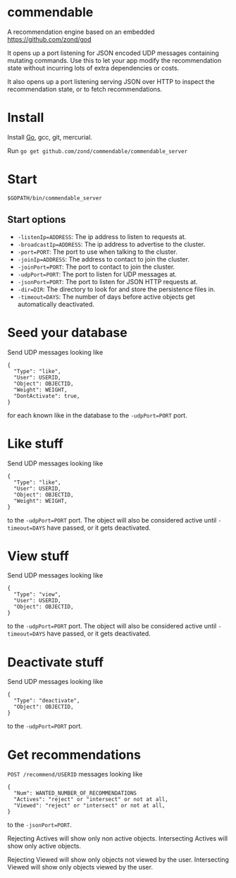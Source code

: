 commendable
===========

A recommendation engine based on an embedded https://github.com/zond/god

It opens up a port listening for JSON encoded UDP messages containing mutating commands. Use this to let your app modify the recommendation state without incurring lots of extra dependencies or costs.

It also opens up a port listening serving JSON over HTTP to inspect the recommendation state, or to fetch recommendations.

# Install

Install <a href="http://golang.org/doc/install">Go</a>, gcc, git, mercurial.

Run `go get github.com/zond/commendable/commendable_server`

# Start

`$GOPATH/bin/commendable_server`

## Start options

* `-listenIp=ADDRESS`: The ip address to listen to requests at.
* `-broadcastIp=ADDRESS`: The ip address to advertise to the cluster.
* `-port=PORT`: The port to use when talking to the cluster.
* `-joinIp=ADDRESS`: The address to contact to join the cluster.
* `-joinPort=PORT`: The port to contact to join the cluster.
* `-udpPort=PORT`: The port to listen for UDP messages at.
* `-jsonPort=PORT`: The port to listen for JSON HTTP requests at.
* `-dir=DIR`: The directory to look for and store the persistence files in.
* `-timeout=DAYS`: The number of days before active objects get automatically deactivated.

# Seed your database

Send UDP messages looking like

    {
      "Type": "like",
      "User": USERID,
      "Object": OBJECTID,
      "Weight": WEIGHT,
      "DontActivate": true,
    }

for each known like in the database to the `-udpPort=PORT` port.

# Like stuff

Send UDP messages looking like

    {
      "Type": "like",
      "User": USERID,
      "Object": OBJECTID,
      "Weight": WEIGHT,
    }

to the `-udpPort=PORT` port. The object will also be considered active until `-timeout=DAYS` have passed, or it gets deactivated.

# View stuff

Send UDP messages looking like

    {
      "Type": "view",
      "User": USERID,
      "Object": OBJECTID,
    }

to the `-udpPort=PORT` port. The object will also be considered active until `-timeout=DAYS` have passed, or it gets deactivated.

# Deactivate stuff

Send UDP messages looking like

    {
      "Type": "deactivate",
      "Object": OBJECTID,
    }

to the `-udpPort=PORT` port.

# Get recommendations

`POST /recommend/USERID` messages looking like

    {
      "Num": WANTED_NUMBER_OF_RECOMMENDATIONS
      "Actives": "reject" or "intersect" or not at all,
      "Viewed": "reject" or "intersect" or not at all,
    }

to the `-jsonPort=PORT`. 

Rejecting Actives will show only non active objects. 
Intersecting Actives will show only active objects. 

Rejecting Viewed will show only objects not viewed by the user.
Intersecting Viewed will show only objects viewed by the user.

